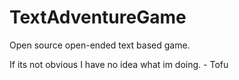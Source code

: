 # TextAdventureGame
Open source open-ended text based game.

If its not obvious I have no idea what im doing. - Tofu